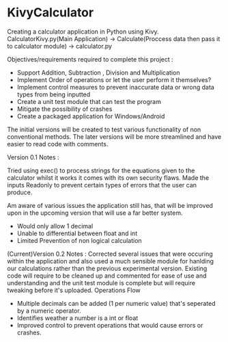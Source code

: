 # KivyCalculator
Creating a calculator application in Python using Kivy.
CalculatorKivy.py(Main Application) -> Calculate(Proccess data then pass it to calculator module) -> calculator.py

Objectives/requirements required to complete this project : 
+ Support Addition, Subtraction , Division and Multiplication 
+ Implement Order of operations or let the user perform it themselves? 
+ Implement control measures to prevent inaccurate data or wrong data types from being inputted 
+ Create a unit test module that can test the program
+ Mitigate the possibility of crashes
+ Create a packaged application for Windows/Android

The initial versions will be created to test various functionality of non conventional methods. The later versions will be more streamlined and have easier to read code with comments.

Version 0.1 Notes : 

Tried using exec() to process strings for the equations given to the calculator whilst it works it comes with its own security flaws. Made the inputs Readonly to prevent certain types of errors that the user can produce.

Am aware of various issues the application still has, that will be improved upon in the upcoming version that will use a far better system.

+ Would only allow 1 decimal 
+ Unable to differential between float and int
+ Limited Prevention of non logical calculation


(Current)Version 0.2 Notes : 
Corrected several issues that were occuring within the application and also used a much sensible module for hanlding our calculations rather than the previous experimental version.
Existing code will require to be cleaned up and commented for ease of use and understanding and the unit test module is complete but will require tweaking before it's uploaded. 
Operations Flow
+ Multiple decimals can be added (1 per numeric value) that's seperated by a numeric operator.
+ Identifies weather a number is a int or float 
+ Improved control to prevent operations that would cause errors or crashes. 
